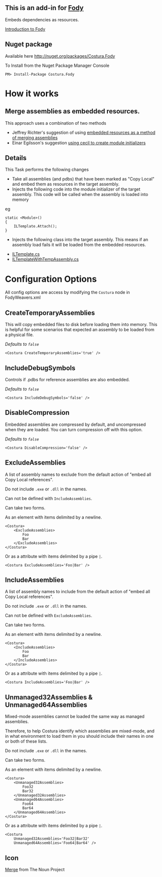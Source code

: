 ## This is an add-in for [Fody](https://github.com/Fody/Fody/) 

Embeds dependencies as resources.

[Introduction to Fody](http://github.com/Fody/Fody/wiki/SampleUsage)

## Nuget package

Available here http://nuget.org/packages/Costura.Fody 

To Install from the Nuget Package Manager Console 
    
    PM> Install-Package Costura.Fody

# How it works

## Merge assemblies as embedded resources.

This approach uses a combination of two methods

 * Jeffrey Richter's suggestion of using [embedded resources as a method of merging assemblies](http://blogs.msdn.com/b/microsoft_press/archive/2010/02/03/jeffrey-richter-excerpt-2-from-clr-via-c-third-edition.aspx)
 * Einar Egilsson's suggestion [using cecil to create module initializers](http://tech.einaregilsson.com/2009/12/16/module-initializers-in-csharp/)

## Details 

This Task performs the following changes

 * Take all assemblies (and pdbs) that have been marked as "Copy Local" and embed them as resources in the target assembly.
 * Injects the following code into the module initializer of the target assembly. This code will be called when the assembly is loaded into memory

eg 

    static <Module>()
    {
        ILTemplate.Attach();
    }

 * Injects the following class into the target assembly. This means if an assembly load fails it will be loaded from the embedded resources.

  - [ILTemplate.cs](https://github.com/Fody/Costura/blob/master/Template/ILTemplate.cs)
  - [ILTemplateWithTempAssembly.cs](https://github.com/Fody/Costura/blob/master/Template/ILTemplateWithTempAssembly.cs)

# Configuration Options

All config options are access by modifying the `Costura` node in FodyWeavers.xml

## CreateTemporaryAssemblies

This will copy embedded files to disk before loading them into memory. This is helpful for some scenarios that expected an assembly to be loaded from a physical file.

*Defaults to `false`*

    <Costura CreateTemporaryAssemblies='true' />
    
## IncludeDebugSymbols

Controls if .pdbs for reference assemblies are also embedded.

*Defaults to `false`*

    <Costura IncludeDebugSymbols='false' />

## DisableCompression

Embedded assemblies are compressed by default, and uncompressed when they are loaded. You can turn compression off with this option.

*Defaults to `false`*

    <Costura DisableCompression='false' />
    
## ExcludeAssemblies

A list of assembly names to exclude from the default action of "embed all Copy Local references".

Do not include `.exe` or `.dll` in the names.

Can not be defined with `IncludeAssemblies`.

Can take two forms. 

As an element with items delimited by a newline.

    <Costura>
        <ExcludeAssemblies>
            Foo
            Bar
        </ExcludeAssemblies>
    </Costura>
    
Or as a attribute with items delimited by a pipe `|`.

    <Costura ExcludeAssemblies='Foo|Bar' />
    
        
## IncludeAssemblies

A list of assembly names to include from the default action of "embed all Copy Local references".

Do not include `.exe` or `.dll` in the names.

Can not be defined with `ExcludeAssemblies`.

Can take two forms. 

As an element with items delimited by a newline.

    <Costura>
        <IncludeAssemblies>
            Foo
            Bar
        </IncludeAssemblies>
    </Costura>
    
Or as a attribute with items delimited by a pipe `|`.

    <Costura IncludeAssemblies='Foo|Bar' />


## Unmanaged32Assemblies & Unmanaged64Assemblies

Mixed-mode assemblies cannot be loaded the same way as managed assemblies.

Therefore, to help Costura identify which assemblies are mixed-mode, and in what environment to load them in you should include their names in one or both of these lists.

Do not include `.exe` or `.dll` in the names.

Can take two forms. 

As an element with items delimited by a newline.

    <Costura>
        <Unmanaged32Assemblies>
            Foo32
            Bar32
        </Unmanaged32Assemblies>
        <Unmanaged64Assemblies>
            Foo64
            Bar64
        </Unmanaged64Assemblies>
    </Costura>
    
Or as a attribute with items delimited by a pipe `|`.

    <Costura 
        Unmanaged32Assemblies='Foo32|Bar32' 
        Unmanaged64Assemblies='Foo64|Bar64' />
        
## Icon

<a href="http://thenounproject.com/noun/merge/#icon-No256" target="_blank">Merge</a>  from The Noun Project

